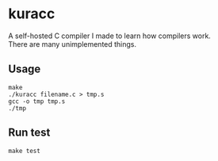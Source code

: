 # kuracc

A self-hosted C compiler I made to learn how compilers work.   
There are many unimplemented things.

## Usage
````
make
./kuracc filename.c > tmp.s
gcc -o tmp tmp.s
./tmp
````

## Run test
````
make test
````
